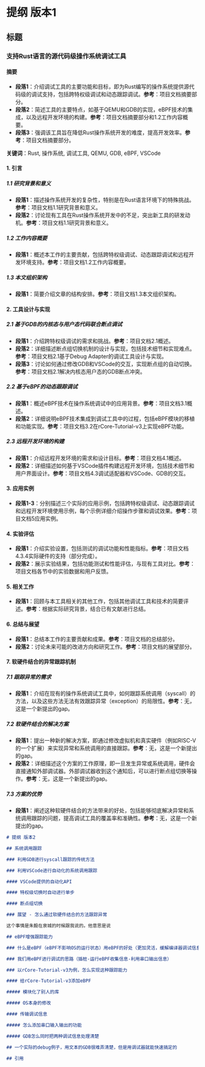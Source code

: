 # 提纲 版本1

## 标题

### 支持Rust语言的源代码级操作系统调试工具

#### 摘要

- **段落1**：介绍调试工具的主要功能和目标，即为Rust编写的操作系统提供源代码级的调试支持，包括跨特权级调试和动态跟踪调试。**参考**：项目文档摘要部分。
- **段落2**：简述工具的主要特点，如基于QEMU和GDB的实现，eBPF技术的集成，以及远程开发环境的构建。**参考**：项目文档摘要部分和1.2工作内容概要。
- **段落3**：强调该工具旨在降低Rust操作系统开发的难度，提高开发效率。**参考**：项目文档摘要部分。

**关键词**：Rust, 操作系统, 调试工具, QEMU, GDB, eBPF, VSCode

#### 1. 引言

##### 1.1 研究背景和意义

- **段落1**：描述操作系统开发的复杂性，特别是在Rust语言环境下的特殊挑战。**参考**：项目文档1.1研究背景和意义。
- **段落2**：讨论现有工具在Rust操作系统开发中的不足，突出新工具的研发动机。**参考**：项目文档1.1研究背景和意义。

##### 1.2 工作内容概要

- **段落1**：概述本工作的主要贡献，包括跨特权级调试、动态跟踪调试和远程开发环境支持。**参考**：项目文档1.2工作内容概要。

##### 1.3 本文组织架构

- **段落1**：简要介绍文章的结构安排。**参考**：项目文档1.3本文组织架构。

#### 2. 工具设计与实现

##### 2.1 基于GDB的内核态与用户态代码联合断点调试

- **段落1**：介绍跨特权级调试的需求和挑战。**参考**：项目文档2.1概述。
- **段落2**：详细描述断点组切换机制的设计与实现，包括技术细节和实现难点。**参考**：项目文档2.1基于Debug Adapter的调试工具设计与实现。
- **段落3**：讨论如何通过修改GDB和VSCode的交互，实现断点组的自动切换。**参考**：项目文档2.1解决内核态用户态的GDB断点冲突。

##### 2.2 基于eBPF的动态跟踪调试

- **段落1**：概述eBPF技术在操作系统调试中的应用背景。**参考**：项目文档3.1概述。
- **段落2**：详细说明eBPF技术集成到调试工具中的过程，包括eBPF模块的移植和功能实现。**参考**：项目文档3.2在rCore-Tutorial-v3上实现eBPF功能。

##### 2.3 远程开发环境的构建

- **段落1**：介绍远程开发环境的需求和设计目标。**参考**：项目文档4.1概述。
- **段落2**：详细描述如何基于VSCode插件构建远程开发环境，包括技术细节和用户界面设计。**参考**：项目文档4.3调试适配器和VSCode、GDB的交互。

#### 3. 应用实例

- **段落1-3**：分别描述三个实际的应用示例，包括跨特权级调试、动态跟踪调试和远程开发环境使用示例，每个示例详细介绍操作步骤和调试效果。**参考**：项目文档5应用实例。

#### 4. 实验评估

- **段落1**：介绍实验设置，包括测试的调试功能和性能指标。**参考**：项目文档4.3.4实际硬件的支持（部分完成）。
- **段落2**：展示实验结果，包括功能测试和性能评估，与现有工具对比。**参考**：项目文档各节中的实验数据和用户反馈。

#### 5. 相关工作

- **段落1**：回顾与本工具相关的其他工作，包括其他调试工具和技术的简要评述。**参考**：根据实际研究背景，结合已有文献进行总结。

#### 6. 总结与展望

- **段落1**：总结本工作的主要贡献和成果。**参考**：项目文档的总结部分。
- **段落2**：讨论未来可能的改进方向和研究工作。**参考**：项目文档的展望部分。

#### 7. 软硬件结合的异常跟踪机制

##### 7.1 跟踪异常的需求

- **段落1**：介绍在现有的操作系统调试工具中，如何跟踪系统调用（syscall）的方法，以及这些方法无法有效跟踪异常（exception）的局限性。**参考**：无，这是一个新提出的gap。

##### 7.2 软硬件结合的解决方案

- **段落1**：提出一种新的解决方案，即通过修改虚拟机和真实硬件（例如RISC-V的一个扩展）来实现异常和系统调用的直接跟踪。**参考**：无，这是一个新提出的gap。
- **段落2**：详细描述这个方案的工作原理，即一旦发生异常或系统调用，硬件会直接通知外部调试器。外部调试器收到这个通知后，可以进行断点组切换等操作。**参考**：无，这是一个新提出的gap。

##### 7.3 方案的优势

- **段落1**：阐述这种软硬件结合的方法带来的好处，包括能够彻底解决异常和系统调用跟踪的问题，提高调试工具的覆盖率和准确性。**参考**：无，这是一个新提出的gap。

```markdown
# 提纲 版本2

## 系统调用跟踪

### 利用GDB进行syscall跟踪的传统方法

### 利用VSCode进行自动化的系统调用跟踪

#### VSCode提供的自动化API

#### 特权级切换时自动进行单步

#### 断点组切换

### 展望 - 怎么通过软硬件结合的方法跟踪异常

这个事情是朱毅在泉城的时候跟我说的。他意思是说

## eBPF增强跟踪能力

### 什么是eBPF（eBPF不影响OS的运行状态）用eBPF的好处（更加灵活，缓解编译器调试信息不全带来的种种困扰。GDB就像x光，eBPF就像肠镜）

### 我们用eBPF进行调试的思路（插桩-运行eBPF收集信息-利用串口输出信息）

### 以rCore-Tutorial-v3为例，怎么实现这种跟踪能力

#### 给rCore-Tutorial-v3添加eBPF

##### 模块化了别人的库

##### OS本身的修改

#### 传输调试信息

##### 怎么添加串口输入输出的功能

##### GDB怎么同时把两种调试信息处理清楚

## 一个实际的debug例子，用文本的GDB很难弄清楚，但是用调试器就能快速搞定的

## 引用
```